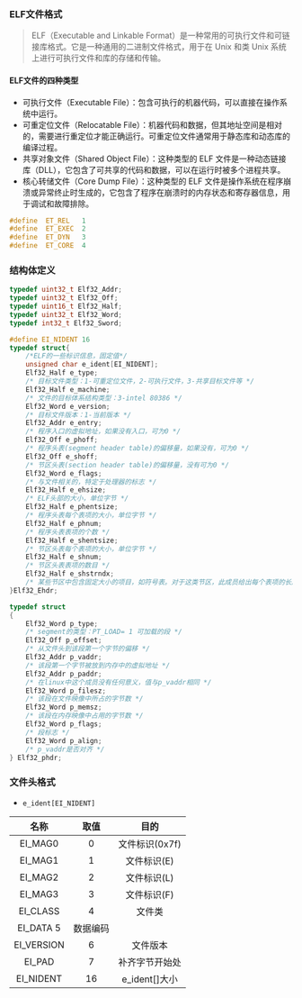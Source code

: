 ### ELF文件格式

> ELF（Executable and Linkable Format）是一种常用的可执行文件和可链接库格式。它是一种通用的二进制文件格式，用于在 Unix 和类 Unix 系统上进行可执行文件和库的存储和传输。

#### ELF文件的四种类型

+ 可执行文件（Executable File）：包含可执行的机器代码，可以直接在操作系统中运行。
+ 可重定位文件（Relocatable File）：机器代码和数据，但其地址空间是相对的，需要进行重定位才能正确运行。可重定位文件通常用于静态库和动态库的编译过程。
+ 共享对象文件（Shared Object File）：这种类型的 ELF 文件是一种动态链接库（DLL），它包含了可共享的代码和数据，可以在运行时被多个进程共享。
+ 核心转储文件（Core Dump File）：这种类型的 ELF 文件是操作系统在程序崩溃或异常终止时生成的，它包含了程序在崩溃时的内存状态和寄存器信息，用于调试和故障排除。

```c
#define  ET_REL   1
#define  ET_EXEC  2
#define  ET_DYN   3
#define  ET_CORE  4
```

### 结构体定义

```c
typedef uint32_t Elf32_Addr;
typedef uint32_t Elf32_Off;
typedef uint16_t Elf32_Half;
typedef uint32_t Elf32_Word;
typedef int32_t Elf32_Sword;

#define EI_NIDENT 16
typedef struct{
    /*ELF的一些标识信息，固定值*/
    unsigned char e_ident[EI_NIDENT];
    Elf32_Half e_type;
    /* 目标文件类型：1-可重定位文件，2-可执行文件，3-共享目标文件等 */
    Elf32_Half e_machine;
    /* 文件的目标体系结构类型：3-intel 80386 */    
    Elf32_Word e_version;
    /* 目标文件版本：1-当前版本 */    
    Elf32_Addr e_entry;
    /* 程序入口的虚拟地址，如果没有入口，可为0 */    
    Elf32_Off e_phoff;
    /* 程序头表(segment header table)的偏移量，如果没有，可为0 */    
    Elf32_Off e_shoff;
    /* 节区头表(section header table)的偏移量，没有可为0 */    
    Elf32_Word e_flags;
    /* 与文件相关的，特定于处理器的标志 */    
    Elf32_Half e_ehsize;
    /* ELF头部的大小，单位字节 */    
    Elf32_Half e_phentsize;
    /* 程序头表每个表项的大小，单位字节 */
    Elf32_Half e_phnum;
    /* 程序头表表项的个数 */
    Elf32_Half e_shentsize;
    /* 节区头表每个表项的大小，单位字节 */
    Elf32_Half e_shnum;
    /* 节区头表表项的数目 */
    Elf32_Half e_shstrndx;
    /* 某些节区中包含固定大小的项目，如符号表。对于这类节区，此成员给出每个表项的长度字节数 */
}Elf32_Ehdr;
```

```c
typedef struct
{   
    Elf32_Word p_type;
    /* segment的类型：PT_LOAD= 1 可加载的段 */    
    Elf32_Off p_offset;
    /* 从文件头到该段第一个字节的偏移 */
    Elf32_Addr p_vaddr;
    /* 该段第一个字节被放到内存中的虚拟地址 */  
    Elf32_Addr p_paddr;
    /* 在linux中这个成员没有任何意义，值与p_vaddr相同 */
    Elf32_Word p_filesz;
    /* 该段在文件映像中所占的字节数 */
    Elf32_Word p_memsz;
    /* 该段在内存映像中占用的字节数 */
    Elf32_Word p_flags;
    /* 段标志 */
    Elf32_Word p_align;
    /* p_vaddr是否对齐 */
} Elf32_phdr;
```

### 文件头格式

+ `e_ident[EI_NIDENT]`


| 名称 | 取值 | 目的 |
|:---:|:---:|:---:|
| EI_MAG0 | 0 | 文件标识(0x7f) |
| EI_MAG1 | 1 | 文件标识(E) |
| EI_MAG2 | 2 | 文件标识(L) |
| EI_MAG3 | 3 | 文件标识(F) |
| EI_CLASS | 4 | 文件类 |
| EI_DATA	5 | 数据编码 |
| EI_VERSION | 6 | 文件版本 |
| EI_PAD | 7 | 补齐字节开始处 |
| EI_NIDENT | 16 | e_ident[]大小 |